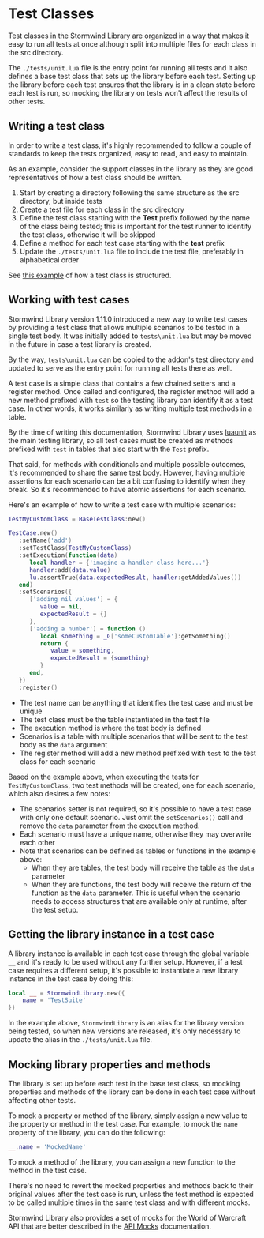 # Test Classes

Test classes in the Stormwind Library are organized in a way that makes it
easy to run all tests at once although split into multiple files for each
class in the src directory.

The `./tests/unit.lua` file is the entry point for running all tests and it
also defines a base test class that sets up the library before each test.
Setting up the library before each test ensures that the library is in a
clean state before each test is run, so mocking the library on tests won't
affect the results of other tests.

## Writing a test class

In order to write a test class, it's highly recommended to follow a couple
of standards to keep the tests organized, easy to read, and easy to
maintain.

As an example, consider the support classes in the library as they are good
representatives of how a test class should be written.

1. Start by creating a directory following the same structure as the src
   directory, but inside tests
1. Create a test file for each class in the src directory
1. Define the test class starting with the **Test** prefix followed by the
   name of the class being tested; this is important for the test runner to
   identify the test class, otherwise it will be skipped
1. Define a method for each test case starting with the **test** prefix
1. Update the `./tests/unit.lua` file to include the test file, preferably
   in alphabetical order

See [this example](../resources/core/classes#class-recipe) of how a test class
is structured.

## Working with test cases

Stormwind Library version 1.11.0 introduced a new way to write test cases by providing
a test class that allows multiple scenarios to be tested in a single test body. It was
initially added to `tests\unit.lua` but may be moved in the future in case a test
library is created.

By the way, `tests\unit.lua` can be copied to the addon's test directory and updated 
to serve as the entry point for running all tests there as well.

A test case is a simple class that contains a few chained setters and a register 
method. Once called and configured, the register method will add a new method prefixed
with `test` so the testing library can identify it as a test case. In other words, it
works similarly as writing multiple test methods in a table.

By the time of writing this documentation, Stormwind Library uses
[luaunit](../testing/unit-suite) as the main testing library, so all test cases must
be created as methods prefixed with `test` in tables that also start with the `Test`
prefix.

That said, for methods with conditionals and multiple possible outcomes, it's 
recommended to share the same test body. However, having multiple assertions for each
scenario can be a bit confusing to identify when they break. So it's recommended to 
have atomic assertions for each scenario.

Here's an example of how to write a test case with multiple scenarios:

```lua
TestMyCustomClass = BaseTestClass:new()

TestCase.new()
   :setName('add')
   :setTestClass(TestMyCustomClass)
   :setExecution(function(data)
      local handler = {'imagine a handler class here...'}
      handler:add(data.value)
      lu.assertTrue(data.expectedResult, handler:getAddedValues())
   end)
   :setScenarios({
      ['adding nil values'] = {
         value = nil,
         expectedResult = {}
      },
      ['adding a number'] = function ()
         local something = _G['someCustomTable']:getSomething()
         return {
            value = something,
            expectedResult = {something}
         }
      end,
   })
   :register()
```

* The test name can be anything that identifies the test case and must be unique
* The test class must be the table instantiated in the test file
* The execution method is where the test body is defined
* Scenarios is a table with multiple scenarios that will be sent to the test body
  as the `data` argument
* The register method will add a new method prefixed with `test` to the test class
  for each scenario

Based on the example above, when executing the tests for `TestMyCustomClass`, two 
test methods will be created, one for each scenario, which also desires a few notes:

* The scenarios setter is not required, so it's possible to have a test case with
  only one default scenario. Just omit the `setScenarios()` call and remove the `data`
  parameter from the execution method.
* Each scenario must have a unique name, otherwise they may overwrite each other
* Note that scenarios can be defined as tables or functions in the example above:
  * When they are tables, the test body will receive the table as the `data` parameter
  * When they are functions, the test body will receive the return of the function as
    the `data` parameter. This is useful when the scenario needs to access structures
    that are available only at runtime, after the test setup.

## Getting the library instance in a test case

A library instance is available in each test case through the global
variable `__` and it's ready to be used without any further setup. However,
if a test case requires a different setup, it's possible to instantiate a
new library instance in the test case by doing this:

```lua
local __ = StormwindLibrary.new({
    name = 'TestSuite'
})
```

In the example above, `StormwindLibrary` is an alias for the library version
being tested, so when new versions are released, it's only necessary to
update the alias in the `./tests/unit.lua` file.

## Mocking library properties and methods

The library is set up before each test in the base test class, so mocking
properties and methods of the library can be done in each test case without
affecting other tests.

To mock a property or method of the library, simply assign a new value to
the property or method in the test case. For example, to mock the `name`
property of the library, you can do the following:

```lua
__.name = 'MockedName'
```

To mock a method of the library, you can assign a new function to the
method in the test case.

There's no need to revert the mocked properties and methods back to their
original values after the test case is run, unless the test method is
expected to be called multiple times in the same test class and with
different mocks.

Stormwind Library also provides a set of mocks for the World of Warcraft API
that are better described in the [API Mocks](api-mocks) documentation.